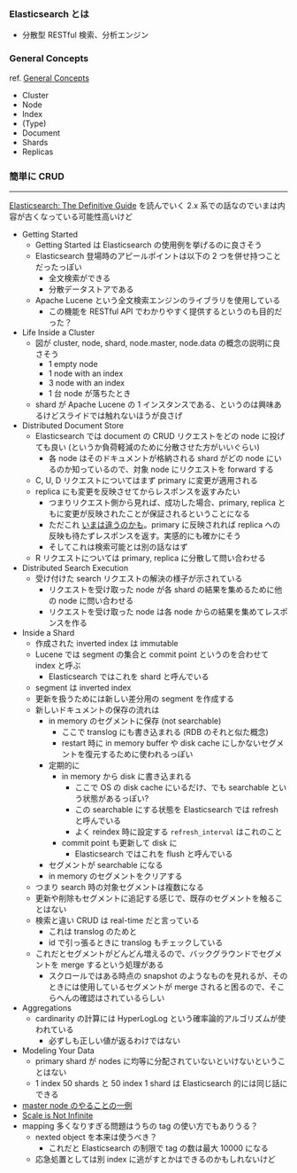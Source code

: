 ### Elasticsearch とは

- 分散型 RESTful 検索、分析エンジン

### General Concepts

ref. [General Concepts][1]

- Cluster
- Node
- Index
- (Type)
- Document
- Shards
- Replicas

### 簡単に CRUD

---

[Elasticsearch: The Definitive Guide][2] を読んでいく
2.x 系での話なのでいまは内容が古くなっている可能性高いけど

- Getting Started
  - Getting Started は Elasticsearch の使用例を挙げるのに良さそう
  - Elasticsearch 登場時のアピールポイントは以下の 2 つを併せ持つことだったっぽい
    - 全文検索ができる
    - 分散データストアである
  - Apache Lucene という全文検索エンジンのライブラリを使用している
    - この機能を RESTful API でわかりやすく提供するというのも目的だった？
- Life Inside a Cluster
  - 図が cluster, node, shard, node.master, node.data の概念の説明に良さそう
    - 1 empty node
    - 1 node with an index
    - 3 node with an index
    - 1 台 node が落ちたとき
  - shard が Apache Lucene の 1 インスタンスである、というのは興味あるけどスライドでは触れないほうが良さげ
- Distributed Document Store
  - Elasticsearch では document の CRUD リクエストをどの node に投げても良い (というか負荷軽減のために分散させた方がいいぐらい)
    - 各 node はそのドキュメントが格納される shard がどの node にいるのか知っているので、対象 node にリクエストを forward する
  - C, U, D リクエストについてはまず primary に変更が適用される
  - replica にも変更を反映させてからレスポンスを返すみたい
    - つまりリクエスト側から見れば、成功した場合、primary, replica ともに変更が反映されたことが保証されるということになる
    - ただこれ [いまは違うのかも][3]。primary に反映されれば replica への反映も待たずレスポンスを返す。実感的にも確かにそう
    - そしてこれは検索可能とは別の話なはず
  - R リクエストについては primary, replica に分散して問い合わせる
- Distributed Search Execution
  - 受け付けた search リクエストの解決の様子が示されている
    - リクエストを受け取った node が各 shard の結果を集めるために他の node に問い合わせる
    - リクエストを受け取った node は各 node からの結果を集めてレスポンスを作る
- Inside a Shard
  - 作成された inverted index は immutable
  - Lucene では segment の集合と commit point というのを合わせて index と呼ぶ
    - Elasticsearch ではこれを shard と呼んでいる
  - segment は inverted index
  - 更新を扱うためには新しい差分用の segment を作成する
  - 新しいドキュメントの保存の流れは
    - in memory のセグメントに保存 (not searchable)
      - ここで translog にも書き込まれる (RDB のそれと似た概念)
      - restart 時に in memory buffer や disk cache にしかないセグメントを復元するために使われるっぽい
    - 定期的に
      - in memory から disk に書き込まれる
        - ここで OS の disk cache にいるだけ、でも searchable という状態があるっぽい?
        - この searchable にする状態を Elasticsearch では refresh と呼んでいる
        - よく reindex 時に設定する `refresh_interval` はこれのこと
      - commit point も更新して disk に
        - Elasticsearch ではこれを flush と呼んでいる
    - セグメントが searchable になる
    - in memory のセグメントをクリアする
  - つまり search 時の対象セグメントは複数になる
  - 更新や削除もセグメントに追記する感じで、既存のセグメントを触ることはない
  - 検索と違い CRUD は real-time だと言っている
    - これは translog のためと
    - id で引っ張るときに translog もチェックしている
  - これだとセグメントがどんどん増えるので、バックグラウンドでセグメントを merge するという処理がある
    - スクロールではある時点の snapshot のようなものを見れるが、そのときには使用しているセグメントが merge されると困るので、そこらへんの確認はされているらしい
- Aggregations
  - cardinarity の計算には HyperLogLog という確率論的アルゴリズムが使われている
    - 必ずしも正しい値が返るわけではない
- Modeling Your Data
  - primary shard が nodes に均等に分配されていないといけないということはない
  - 1 index 50 shards と 50 index 1 shard は Elasticsearch 的には同じ話にできる
- [master node のやることの一例][4]
- [Scale is Not Infinite][5]
- mapping 多くなりすぎる問題はうちの tag の使い方でもありうる？
  - nexted object を本来は使うべき？
    - これだと Elasticsearch の制限で tag の数は最大 10000 になる
  - 応急処置としては別 index に逃がすとかはできるのかもしれないけど

[1]: https://www.elastic.co/guide/en/elasticsearch/reference/current/getting-started-concepts.html
[2]: https://www.elastic.co/guide/en/elasticsearch/guide/current/index.html
[3]: https://github.com/elastic/elasticsearch/issues/16728
[4]: https://www.elastic.co/guide/en/elasticsearch/guide/current/finite-scale.html
[5]: https://www.elastic.co/guide/en/elasticsearch/guide/current/finite-scale.html
